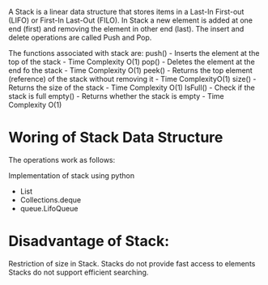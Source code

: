 A Stack is a linear data structure that stores items in a Last-In First-out (LIFO) or First-In Last-Out (FILO). In Stack a new element is added at one end (first) and removing the element in other end (last). The insert and delete operations are called Push and Pop.

The functions associated with stack are:
push() - Inserts the element at the top of the stack - Time Complexity O(1)
pop() - Deletes the element at the end fo the stack - Time Complexity O(1)
peek() - Returns the top element (reference) of the stack without removing it - Time ComplexityO(1)
size() -  Returns the size of the stack - Time Complexity O(1)
IsFull() - Check if the stack is full
empty() - Returns whether the stack is empty - Time Complexity O(1)

# Woring of Stack Data Structure

The operations work as follows:



Implementation of stack using python

* List
* Collections.deque
* queue.LifoQueue

# Disadvantage of Stack:

Restriction of size in Stack.
Stacks do not provide fast access to elements
Stacks do not support efficient searching.

